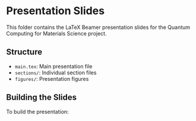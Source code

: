 # Presentation Slides

This folder contains the LaTeX Beamer presentation slides for the Quantum Computing for Materials Science project.

## Structure
- `main.tex`: Main presentation file
- `sections/`: Individual section files
- `figures/`: Presentation figures

## Building the Slides
To build the presentation: 